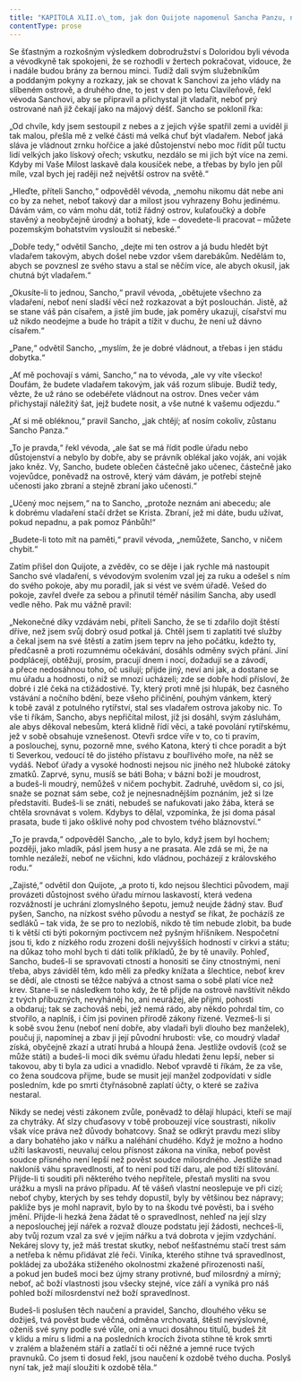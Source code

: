 ```yaml
---
title: "KAPITOLA XLII.o\_tom, jak don Quijote napomenul Sancha Panzu, než se odebral vládnout na ostrov, i\_o\_jiných veledůležitých věcech."
contentType: prose
---
```


  

Se šťastným a rozkošným výsledkem dobrodružství s Doloridou byli vévoda a vévodkyně tak spokojeni, že se rozhodli v žertech pokračovat, vidouce, že i nadále budou brány za bernou minci. Tudíž dali svým služebníkům a poddaným pokyny a rozkazy, jak se chovat k Sanchovi za jeho vlády na slíbeném ostrově, a druhého dne, to jest v den po letu Clavileñově, řekl vévoda Sanchovi, aby se připravil a přichystal jít vladařit, neboť prý ostrované naň již čekají jako na májový déšť. Sancho se poklonil řka:

„Od chvíle, kdy jsem sestoupil z nebes a z jejich výše spatřil zemi a uviděl ji tak malou, přešla mě z velké části má velká chuť být vladařem. Neboť jaká sláva je vládnout zrnku hořčice a jaké důstojenství nebo moc řídit půl tuctu lidí velkých jako lískový ořech; vskutku, nezdálo se mi jich být více na zemi. Kdyby mi Vaše Milost laskavě dala kousíček nebe, a třebas by bylo jen půl míle, vzal bych jej raději než největší ostrov na světě.“

„Hleďte, příteli Sancho,“ odpověděl vévoda, „nemohu nikomu dát nebe ani co by za nehet, neboť takový dar a milost jsou vyhrazeny Bohu jedinému. Dávám vám, co vám mohu dát, totiž řádný ostrov, kulaťoučký a dobře stavěný a neobyčejně úrodný a bohatý, kde – dovedete-li pracovat – můžete pozemským bohatstvím vysloužit si nebeské.“

„Dobře tedy,“ odvětil Sancho, „dejte mi ten ostrov a já budu hledět být vladařem takovým, abych došel nebe vzdor všem darebákům. Nedělám to, abych se povznesl ze svého stavu a stal se něčím více, ale abych okusil, jak chutná být vladařem.“

„Okusíte-li to jednou, Sancho,“ pravil vévoda, „obětujete všechno za vladaření, neboť není sladší věcí než rozkazovat a být poslouchán. Jistě, až se stane váš pán císařem, a jistě jím bude, jak poměry ukazují, císařství mu už nikdo neodejme a bude ho trápit a tížit v duchu, že není už dávno císařem.“

„Pane,“ odvětil Sancho, „myslím, že je dobré vládnout, a třebas i jen stádu dobytka.“

„Ať mě pochovají s vámi, Sancho,“ na to vévoda, „ale vy víte všecko! Doufám, že budete vladařem takovým, jak váš rozum slibuje. Budiž tedy, vězte, že už ráno se odebéřete vládnout na ostrov. Dnes večer vám přichystají náležitý šat, jejž budete nosit, a vše nutné k vašemu odjezdu.“

„Ať si mě obléknou,“ pravil Sancho, „jak chtějí; ať nosím cokoliv, zůstanu Sancho Panza.“

„To je pravda,“ řekl vévoda, „ale šat se má řídit podle úřadu nebo důstojenství a nebylo by dobře, aby se právník oblékal jako voják, ani voják jako kněz. Vy, Sancho, budete oblečen částečně jako učenec, částečně jako vojevůdce, poněvadž na ostrově, který vám dávám, je potřebí stejně učenosti jako zbraní a stejně zbraní jako učenosti.“

„Učený moc nejsem,“ na to Sancho, „protože neznám ani abecedu; ale k dobrému vladaření stačí držet se Krista. Zbraní, jež mi dáte, budu užívat, pokud nepadnu, a pak pomoz Pánbůh!“

„Budete-li toto mít na paměti,“ pravil vévoda, „nemůžete, Sancho, v ničem chybit.“

Zatím přišel don Quijote, a zvěděv, co se děje i jak rychle má nastoupit Sancho své vladaření, s vévodovým svolením vzal jej za ruku a odešel s ním do svého pokoje, aby mu poradil, jak si vést ve svém úřadě. Vešed do pokoje, zavřel dveře za sebou a přinutil téměř násilím Sancha, aby usedl vedle něho. Pak mu vážně pravil:

„Nekonečné díky vzdávám nebi, příteli Sancho, že se ti zdařilo dojít štěstí dříve, než jsem svůj dobrý osud potkal já. Chtěl jsem ti zaplatiti tvé služby a čekal jsem na své štěstí a zatím jsem teprv na jeho počátku, kdežto ty, předčasně a proti rozumnému očekávání, dosáhls odměny svých přání. Jiní podplácejí, obtěžují, prosím, pracují dnem i nocí, dožadují se a závodí, a přece nedosáhnou toho, oč usilují; přijde jiný, neví ani jak, a dostane se mu úřadu a hodnosti, o niž se mnozí ucházeli; zde se dobře hodí přísloví, že dobré i zlé čeká na ctižádostivé. Ty, který proti mně jsi hlupák, bez časného vstávání a nočního bdění, beze všeho přičinění, pouhým vánkem, který k tobě zavál z potulného rytířství, stal ses vladařem ostrova jakoby nic. To vše ti říkám, Sancho, abys nepřičítal milost, jíž jsi dosáhl, svým zásluhám, ale abys děkoval nebesům, která klidně řídí věci, a také povolání rytířskému, jež v sobě obsahuje vznešenost. Otevři srdce víře v to, co ti pravím, a poslouchej, synu, pozorně mne, svého Katona, který ti chce poradit a být ti Severkou, vedoucí tě do jistého přístavu z bouřlivého moře, na něž se vydáš. Neboť úřady a vysoké hodnosti nejsou nic jiného než hluboké zátoky zmatků. Zaprvé, synu, musíš se báti Boha; v bázni boží je moudrost, a budeš-li moudrý, nemůžeš v ničem pochybit. Zadruhé, uvědom si, co jsi, snaže se poznat sám sebe, což je nejnesnadnějším poznáním, jež si lze představiti. Budeš-li se znáti, nebudeš se nafukovati jako žába, která se chtěla srovnávat s volem. Kdybys to dělal, vzpomínka, že jsi doma pásal prasata, bude ti jako ošklivé nohy pod chvostem tvého bláznovství.“

„To je pravda,“ odpověděl Sancho, „ale to bylo, když jsem byl hochem; později, jako mladík, pásl jsem husy a ne prasata. Ale zdá se mi, že na tomhle nezáleží, neboť ne všichni, kdo vládnou, pocházejí z královského rodu.“

„Zajisté,“ odvětil don Quijote, „a proto ti, kdo nejsou šlechtici původem, mají provázeti důstojnost svého úřadu mírnou laskavostí, která vedena rozvážností je uchrání zlomyslného šepotu, jemuž neujde žádný stav. Buď pyšen, Sancho, na nízkost svého původu a nestyď se říkat, že pocházíš ze sedláků – tak vida, že se pro to nezlobíš, nikdo tě tím nebude zlobit, ba bude ti k větší cti býti pokorným poctivcem než pyšným hříšníkem. Nespočetní jsou ti, kdo z nízkého rodu zrozeni došli nejvyšších hodností v církvi a státu; na důkaz toho mohl bych ti dáti tolik příkladů, že by tě unavily. Pohleď, Sancho, budeš-li se spravovati ctností a honositi se činy ctnostnými, není třeba, abys záviděl těm, kdo měli za předky knížata a šlechtice, neboť krev se dědí, ale ctnosti se těžce nabývá a ctnost sama o sobě platí více než krev. Stane-li se následkem toho kdy, že tě přijde na ostrově navštívit někdo z tvých příbuzných, nevyháněj ho, ani neurážej, ale přijmi, pohosti a obdaruj; tak se zachováš nebi, jež nemá rádo, aby někdo pohrdal tím, co stvořilo, a naplníš, i čím jsi povinen přírodě zákony řízené. Vezmeš-li si k sobě svou ženu (neboť není dobře, aby vladaři byli dlouho bez manželek), poučuj ji, napomínej a zbav ji její původní hrubosti: vše, co moudrý vladař získá, obyčejně zkazí a utratí hrubá a hloupá žena. Jestliže ovdovíš (což se může státi) a budeš-li moci dík svému úřadu hledati ženu lepší, neber si takovou, aby ti byla za udici a vnadidlo. Neboť vpravdě ti říkám, že za vše, co žena soudcova přijme, bude se musit její manžel zodpovídati v sídle posledním, kde po smrti čtyřnásobně zaplatí účty, o které se zaživa nestaral.

Nikdy se nedej vésti zákonem zvůle, poněvadž to dělají hlupáci, kteří se mají za chytráky. Ať slzy chuďasovy v tobě probouzejí více soustrasti, nikoliv však více práva než důvody bohatcovy. Snaž se odkrýt pravdu mezi sliby a dary bohatého jako v nářku a naléhání chudého. Když je možno a hodno užíti laskavosti, neuvaluj celou přísnost zákona na viníka, neboť pověst soudce přísného není lepší než pověst soudce milosrdného. Jestliže snad nakloníš váhu spravedlnosti, ať to není pod tíží daru, ale pod tíží slitování. Přijde-li ti souditi při některého tvého nepřítele, přestaň mysliti na svou urážku a mysli na právo případu. Ať tě vášeň vlastní neoslepuje ve při cizí; neboť chyby, kterých by ses tehdy dopustil, byly by většinou bez nápravy; pakliže bys je mohl napravit, bylo by to na škodu tvé pověsti, ba i svého jmění. Přijde-li hezká žena žádat tě o spravedlnost, nehleď na její slzy a neposlouchej její nářek a rozvaž dlouze podstatu její žádosti, nechceš-li, aby tvůj rozum vzal za své v jejím nářku a tvá dobrota v jejím vzdychání. Nekárej slovy ty, jež máš trestat skutky, neboť nešťastnému stačí trest sám a netřeba k němu přidávat zlé řeči. Viníka, kterého stihne tvá spravedlnost, pokládej za ubožáka stiženého okolnostmi zkažené přirozenosti naší, a pokud jen budeš moci bez újmy strany protivné, buď milosrdný a mírný; neboť, ač boží vlastnosti jsou všecky stejné, více září a vyniká pro náš pohled boží milosrdenství než boží spravedlnost.

Budeš-li poslušen těch naučení a pravidel, Sancho, dlouhého věku se dožiješ, tvá pověst bude věčná, odměna vrchovatá, štěstí nevýslovné, oženíš své syny podle své vůle, oni a vnuci dosáhnou titulů, budeš žít v klidu a míru s lidmi a na posledních krocích života stihne tě krok smrti v zralém a blaženém stáří a zatlačí ti oči něžné a jemné ruce tvých pravnuků. Co jsem ti dosud řekl, jsou naučení k ozdobě tvého ducha. Poslyš nyní tak, jež mají sloužiti k ozdobě těla.“
